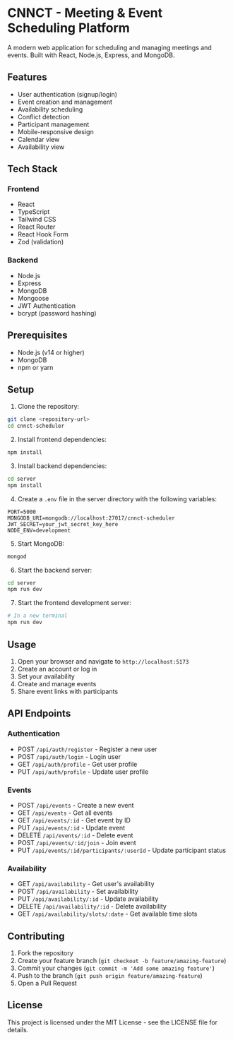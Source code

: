 # CNNCT - Meeting & Event Scheduling Platform

A modern web application for scheduling and managing meetings and events. Built with React, Node.js, Express, and MongoDB.

## Features

- User authentication (signup/login)
- Event creation and management
- Availability scheduling
- Conflict detection
- Participant management
- Mobile-responsive design
- Calendar view
- Availability view

## Tech Stack

### Frontend
- React
- TypeScript
- Tailwind CSS
- React Router
- React Hook Form
- Zod (validation)

### Backend
- Node.js
- Express
- MongoDB
- Mongoose
- JWT Authentication
- bcrypt (password hashing)

## Prerequisites

- Node.js (v14 or higher)
- MongoDB
- npm or yarn

## Setup

1. Clone the repository:
```bash
git clone <repository-url>
cd cnnct-scheduler
```

2. Install frontend dependencies:
```bash
npm install
```

3. Install backend dependencies:
```bash
cd server
npm install
```

4. Create a `.env` file in the server directory with the following variables:
```
PORT=5000
MONGODB_URI=mongodb://localhost:27017/cnnct-scheduler
JWT_SECRET=your_jwt_secret_key_here
NODE_ENV=development
```

5. Start MongoDB:
```bash
mongod
```

6. Start the backend server:
```bash
cd server
npm run dev
```

7. Start the frontend development server:
```bash
# In a new terminal
npm run dev
```

## Usage

1. Open your browser and navigate to `http://localhost:5173`
2. Create an account or log in
3. Set your availability
4. Create and manage events
5. Share event links with participants

## API Endpoints

### Authentication
- POST `/api/auth/register` - Register a new user
- POST `/api/auth/login` - Login user
- GET `/api/auth/profile` - Get user profile
- PUT `/api/auth/profile` - Update user profile

### Events
- POST `/api/events` - Create a new event
- GET `/api/events` - Get all events
- GET `/api/events/:id` - Get event by ID
- PUT `/api/events/:id` - Update event
- DELETE `/api/events/:id` - Delete event
- POST `/api/events/:id/join` - Join event
- PUT `/api/events/:id/participants/:userId` - Update participant status

### Availability
- GET `/api/availability` - Get user's availability
- POST `/api/availability` - Set availability
- PUT `/api/availability/:id` - Update availability
- DELETE `/api/availability/:id` - Delete availability
- GET `/api/availability/slots/:date` - Get available time slots

## Contributing

1. Fork the repository
2. Create your feature branch (`git checkout -b feature/amazing-feature`)
3. Commit your changes (`git commit -m 'Add some amazing feature'`)
4. Push to the branch (`git push origin feature/amazing-feature`)
5. Open a Pull Request

## License

This project is licensed under the MIT License - see the LICENSE file for details. 